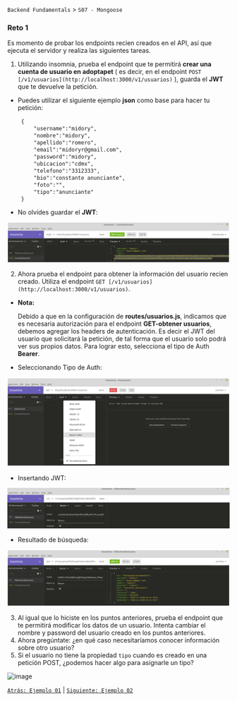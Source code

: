 `Backend Fundamentals` > `S07 - Mongoose` 
	
### Reto 1

Es momento de probar los endpoints recien creados en el API, así que ejecuta el servidor y realiza las siguientes tareas.

1. Utilizando insomnia, prueba el endpoint que te permitirá <b>crear una cuenta de usuario en adoptapet</b> ( es decir, en el endpoint `POST [/v1/usuarios](http://localhost:3000/v1/usuarios)` ), guarda el <b>JWT</b> que te devuelve la petición.

 - Puedes utilizar el siguiente ejemplo <b>json</b> como base para hacer tu petición:

		{
			"username":"midory",
			"nombre":"midory",
			"apellido":"romero",
			"email":"midoryr@gmail.com",
			"password":"midory",
			"ubicacion":"cdmx",	
			"telefono":"3312333",
			"bio":"constante anunciante",
			"foto":"",
			"tipo":"anunciante"
		}  

- No olvides guardar el <b>JWT</b>:

 ![img/JWT.png](img/JWT.png)

2. Ahora prueba el endpoint para obtener la información del usuario recien creado. Utiliza el endpoint `GET [/v1/usuarios](http://localhost:3000/v1/usuarios)`. 

- <b>Nota:</b>
	
	Debido a que en la configuración de <b>routes/usuarios.js</b>, indicamos que es necesaria autorización para el endpoint <b>GET-obtener usuarios</b>, debemos agregar los headers de autenticación. Es decir el JWT del usuario que solicitará la petición, de tal forma que el usuario solo podrá ver sus propios datos. Para lograr esto, selecciona el tipo de Auth <b>Bearer</b>. 

- Seleccionando Tipo de Auth:

 ![img/SeleccionandoAuth.png](img/SeleccionandoAuth.png)

- Insertando JWT:

 ![img/IngresandoBearerToken.png](img/IngresandoBearerToken.png)
 
 - Resultado de búsqueda:
 
  ![img/UsuarioEncontrado.png](img/UsuarioEncontrado.png)

3. Al igual que lo hiciste en los puntos anteriores, prueba el endpoint que te permitirá modificar los datos de un usuario. Intenta cambiar el nombre y password del usuario creado en los puntos anteriores.
5. Ahora pregúntate: ¿en qué caso necesitaríamos conocer información sobre otro usuario?
6. Si el usuario no tiene la propiedad `tipo` cuando es creado en una petición POST, ¿podemos hacer algo para asignarle un tipo?

![image](https://user-images.githubusercontent.com/13757596/87738478-21ddc480-c7a3-11ea-9c9b-cf88868563ec.png)

[`Atrás: Ejemplo 01`](../Ejemplo-01) | [`Siguiente: Ejemplo 02`](../Ejemplo-02)
